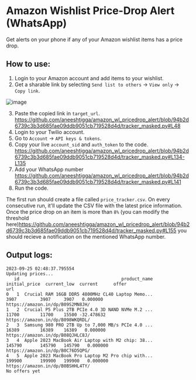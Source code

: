 # Amazon Wishlist Price-Drop Alert (WhatsApp)
Get alerts on your phone if any of your Amazon wishlist items has a price drop.

## How to use:
1. Login to your Amazon account and add items to your wishlist.
2. Get a sharable link by selecting `Send list to others` -> `View only` -> `Copy link`.

![image](https://github.com/aneeshtigga/amazon_wl_pricedrop_alert/assets/14201091/4c1858dc-2230-47c6-a165-b22e07c7856e)

3. Paste the copied link in `target_url`.
https://github.com/aneeshtigga/amazon_wl_pricedrop_alert/blob/94b2d6739c3b3d685fae09ddb9051cb719528d4d/tracker_masked.py#L48
4. Login to your Twilio account.
5. Go to `Account` -> `API keys & tokens`.
6. Copy your live `account_sid` and `auth_token` to the code.
https://github.com/aneeshtigga/amazon_wl_pricedrop_alert/blob/94b2d6739c3b3d685fae09ddb9051cb719528d4d/tracker_masked.py#L134-L135
7. Add your WhatsApp number
https://github.com/aneeshtigga/amazon_wl_pricedrop_alert/blob/94b2d6739c3b3d685fae09ddb9051cb719528d4d/tracker_masked.py#L141
8. Run the code.

The first run should create a file called `price_tracker.csv`. On every consecutive run, it'll update the CSV file with the latest price information. Once the price drop on an item is more than `8%` (you can modify the threshold here)https://github.com/aneeshtigga/amazon_wl_pricedrop_alert/blob/94b2d6739c3b3d685fae09ddb9051cb719528d4d/tracker_masked.py#L155 you should recieve a notification on the mentioned WhatsApp number.

## Output logs:
```
2023-09-25 02:48:37.795554
Updating prices...
   id                                       product_name  initial_price  current_low  current      offer                               url
0   1  Crucial RAM 16GB DDR5 4800MHz CL40 Laptop Memo...           3907         3907     3907   0.000000  https://amazon.in/dp/B09S2MN8JH/
1   2  Crucial P5 Plus 2TB PCIe 4.0 3D NAND NVMe M.2 ...          11700        11700    15500 -32.478632  https://amazon.in/dp/B098WKQRDL/
2   3  Samsung 980 PRO 2TB Up to 7,000 MB/s PCIe 4.0 ...          16389        16389    16389   0.000000  https://amazon.in/dp/B08QJHLC8J/
3   4  Apple 2023 MacBook Air Laptop with M2 chip: 38...         145790       145790   145790   0.000000  https://amazon.in/dp/B0C76D5QPG/
4   5  Apple 2023 MacBook Pro Laptop M2 Pro chip with...         199900       199900   199900   0.000000  https://amazon.in/dp/B0BSHHL4TY/
No offers yet
```
